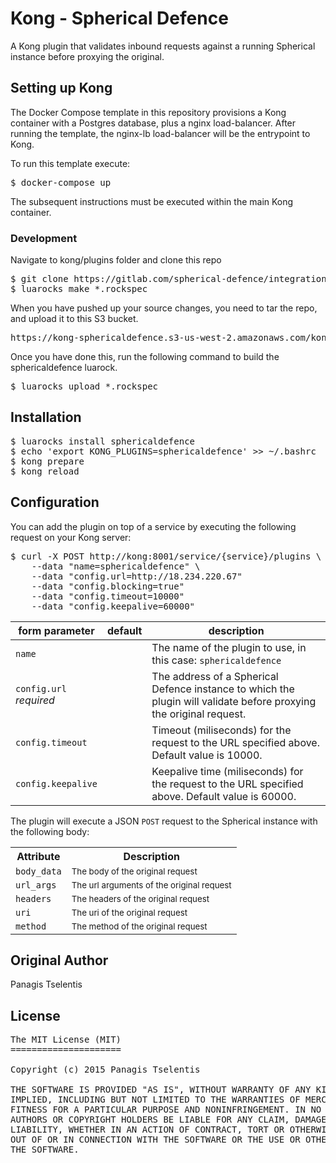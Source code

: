 # Kong - Spherical Defence

A Kong plugin that validates inbound requests against a running Spherical instance before proxying the original.

## Setting up Kong

The Docker Compose template in this repository provisions a Kong container with a Postgres database, plus a nginx load-balancer. After running the template, the nginx-lb load-balancer will be the entrypoint to Kong.

To run this template execute:

<pre>
$ docker-compose up
</pre>

The subsequent instructions must be executed within the main Kong container.

### Development

Navigate to kong/plugins folder and clone this repo

<pre>
$ git clone https://gitlab.com/spherical-defence/integrations integrations && mv integrations/Kong kong-sphericaldefence-plugin && rm -rf integrations && cd kong-sphericaldefence-plugin
$ luarocks make *.rockspec
</pre>

When you have pushed up your source changes, you need to tar the repo, and upload it to this S3 bucket.

<pre>
https://kong-sphericaldefence.s3-us-west-2.amazonaws.com/kong-sphericaldefence-plugin.tar.gz
</pre>

Once you have done this, run the following command to build the sphericaldefence luarock.

<pre>
$ luarocks upload *.rockspec
</pre>


## Installation

<pre>
$ luarocks install sphericaldefence
$ echo 'export KONG_PLUGINS=sphericaldefence' >> ~/.bashrc 
$ kong prepare
$ kong reload
</pre>


## Configuration

You can add the plugin on top of a service by executing the following request on your Kong server:

<pre>
$ curl -X POST http://kong:8001/service/{service}/plugins \
    --data "name=sphericaldefence" \
    --data "config.url=http://18.234.220.67"
    --data "config.blocking=true"
    --data "config.timeout=10000"
    --data "config.keepalive=60000"
</pre>

<table><thead>
<tr>
<th>form parameter</th>
<th>default</th>
<th>description</th>
</tr>
</thead><tbody>
<tr>
<td><code>name</code></td>
<td></td>
<td>The name of the plugin to use, in this case: <code>sphericaldefence</code></td>
</tr>
<tr>
<td><code>config.url</code><br><em>required</em></td>
<td></td>
<td>The address of a Spherical Defence instance to which the plugin will validate before proxying the original request.</td>
</tr>
<tr>
<td><code>config.timeout</code></td>
<td></td>
<td>Timeout (miliseconds) for the request to the URL specified above. Default value is 10000.</td>
</tr>
<tr>
<td><code>config.keepalive</code></td>
<td></td>
<td>Keepalive time (miliseconds) for the request to the URL specified above. Default value is 60000.</td>
</tr>
</tbody></table>

The plugin will execute a JSON <code>POST</code> request to the Spherical instance with the following body:

<table>
    <tr>
        <th>Attribute</th>
        <th>Description</th>
    </tr>
    <tr>
    <td><code>body_data</code></td>
    <td><small>The body of the original request</small></td>
    </tr>
    <tr>
        <td><code>url_args</code></td>
        <td><small>The url arguments of the original request</small></td>
    </tr>
    <tr>
        <td><code>headers</code></td>
        <td><small>The headers of the original request</small></td>
    </tr>
      <tr>
        <td><code>uri</code></td>
        <td><small>The uri of the original request</small></td>
    </tr>
      <tr>
        <td><code>method</code></td>
        <td><small>The method of the original request</small></td>
    </tr>
</table>


## Original Author
Panagis Tselentis

## License
<pre>
The MIT License (MIT)
=====================

Copyright (c) 2015 Panagis Tselentis

THE SOFTWARE IS PROVIDED "AS IS", WITHOUT WARRANTY OF ANY KIND, EXPRESS OR
IMPLIED, INCLUDING BUT NOT LIMITED TO THE WARRANTIES OF MERCHANTABILITY,
FITNESS FOR A PARTICULAR PURPOSE AND NONINFRINGEMENT. IN NO EVENT SHALL THE
AUTHORS OR COPYRIGHT HOLDERS BE LIABLE FOR ANY CLAIM, DAMAGES OR OTHER
LIABILITY, WHETHER IN AN ACTION OF CONTRACT, TORT OR OTHERWISE, ARISING FROM,
OUT OF OR IN CONNECTION WITH THE SOFTWARE OR THE USE OR OTHER DEALINGS IN
THE SOFTWARE.
</pre>
